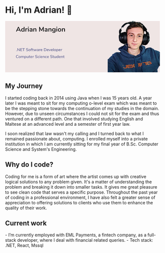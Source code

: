 ### <h1>Hi, I'm Adrian! 👋 </h1>

![Profile Card](https://github.com/adrianmangion/adrianmangion/blob/main/Profile%20Card.jpg?raw=true)

<h2>My Journey</h2>

I started coding back in 2014 using Java when I was 15 years old. A year later I was meant to sit for my computing o-level exam which was meant to be the stepping stone towards the continuation of my studies in the domain. However, due to unseen circumstances I could not sit for the exam and thus ventured on a different path. One that involved studying English and Maltese at an advanced level and a semester of first year law. 

I soon realized that law wasn't my calling and I turned back to what I remained passionate about, computing. I enrolled myself into a private institution in which I am currently sitting for my final year of B.Sc. Computer Science and System's Engineering. 

<h2>Why do I code?</h2>

Coding for me is a form of art where the artist comes up with creative logical solutions to any problem given. It's a matter of understanding the problem and breaking it down into smaller tasks. It gives me great pleasure to see clean code that serves a specific purpose. Throughout the past year of coding in a professional environment, I have also felt a greater sense of appreciation to offering solutions to clients who use them to enhance the quality of their work.

<h2>Current work</h2>
- I’m currently employed with EML Payments, a fintech company, as a full-stack developer, where I deal with financial related queries.
- Tech stack: .NET, React, Mssql

